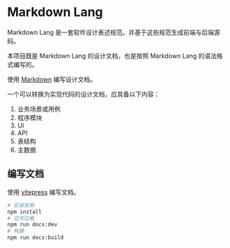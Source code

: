# Markdown Lang

Markdown Lang 是一套软件设计表述规范。并基于这些规范生成前端与后端源码。

本项目既是 Markdown Lang 的设计文档，也是按照 Markdown Lang 的语法格式编写的。

使用 [Markdown](https://spec.commonmark.org/0.31.2/) 编写设计文档。

一个可以转换为实现代码的设计文档，应具备以下内容：

1. 业务场景或用例
2. 程序模块
3. UI
4. API
5. 表结构
6. 主数据

## 编写文档

使用 [vitepress](https://vitepress.dev/) 编写文档。

```sh
# 安装依赖
npm install
# 边写边看
npm run docs:dev
# 构建
npm run docs:build
```